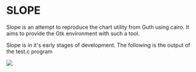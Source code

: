 SLOPE
=====

Slope is an attempt to reproduce the chart utility from Guth
using cairo. It aims to provide the Gtk environment with such
a tool.

Slope is in it's early stages of development. The following is the output of
the test.c program

![](https://github.com/exocode/slope/blob/master/figure.png)
